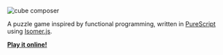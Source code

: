 ![cube composer](https://raw.githubusercontent.com/sharkdp/cube-composer/master/img/cube-composer.png)

A puzzle game inspired by functional programming, written in [PureScript](https://github.com/purescript/purescript) using [Isomer.js](https://github.com/jdan/isomer).

[**Play it online!**](http://david-peter.de/cube-composer)
